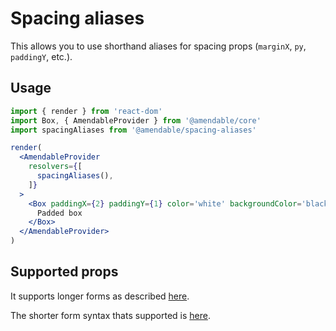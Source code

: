 # Spacing aliases

This allows you to use shorthand aliases for spacing props (`marginX`, `py`, `paddingY`, etc.). 

## Usage
```jsx sandbox
import { render } from 'react-dom'
import Box, { AmendableProvider } from '@amendable/core'
import spacingAliases from '@amendable/spacing-aliases'

render(
  <AmendableProvider
    resolvers={[
      spacingAliases(),
    ]}
  >
    <Box paddingX={2} paddingY={1} color='white' backgroundColor='black'>
      Padded box
    </Box>
  </AmendableProvider>
)
```

## Supported props

It supports longer forms as described [here](https://github.com/amendable/spacing-aliases/blob/master/src/index.js#L3-L8).

The shorter form syntax thats supported is [here](https://github.com/amendable/spacing-aliases/blob/master/src/shortMiddleware.js).
